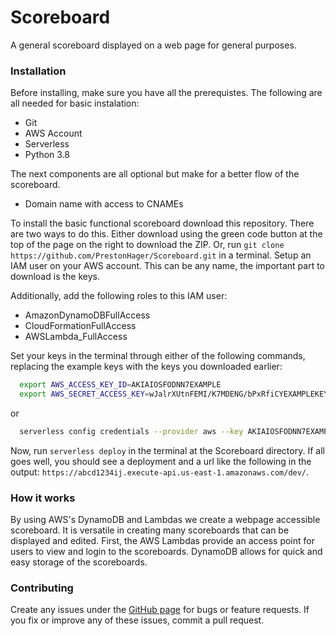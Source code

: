 # Scoreboard

A general scoreboard displayed on a web page for general purposes.

### Installation

Before installing, make sure you have all the prerequistes.
The following are all needed for basic instalation:

 + Git
 + AWS Account
 + Serverless
 + Python 3.8

The next components are all optional but make for a better flow of the scoreboard.

 + Domain name with access to CNAMEs

To install the basic functional scoreboard download this repository.
There are two ways to do this.
Either download using the green code button at the top of the page on the right to download the ZIP.
Or, run `git clone https://github.com/PrestonHager/Scoreboard.git` in a terminal.
Setup an IAM user on your AWS account.
This can be any name, the important part to download is the keys.
<!-- TODO: there is a way to program these roles into the serverless.yml file
      then, we wouldn't need to add these permissions manually. -->
Additionally, add the following roles to this IAM user:

 + AmazonDynamoDBFullAccess
 + CloudFormationFullAccess
 + AWSLambda_FullAccess

Set your keys in the terminal through either of the following commands, replacing the example keys with the keys you downloaded earlier:

```bash
  export AWS_ACCESS_KEY_ID=AKIAIOSFODNN7EXAMPLE
  export AWS_SECRET_ACCESS_KEY=wJalrXUtnFEMI/K7MDENG/bPxRfiCYEXAMPLEKEY
```

or

```bash
  serverless config credentials --provider aws --key AKIAIOSFODNN7EXAMPLE --secret wJalrXUtnFEMI/K7MDENG/bPxRfiCYEXAMPLEKEY
```

Now, run `serverless deploy` in the terminal at the Scoreboard directory.
If all goes well, you should see a deployment and a url like the following in the output: `https://abcd1234ij.execute-api.us-east-1.amazonaws.com/dev/`.


### How it works

By using AWS's DynamoDB and Lambdas we create a webpage accessible scoreboard.
It is versatile in creating many scoreboards that can be displayed and edited.
First, the AWS Lambdas provide an access point for users to view and login to the scoreboards.
DynamoDB allows for quick and easy storage of the scoreboards.

### Contributing

Create any issues under the [GitHub page][0] for bugs or feature requests.
If you fix or improve any of these issues, commit a pull request.

[0]: https://github.com/PrestonHager/Scoreboard

